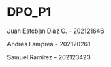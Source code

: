 # DPO_P1

Juan Esteban Diaz C. - 202121646 

Andrés Lamprea - 202120261 

Samuel Ramírez - 202123423 

